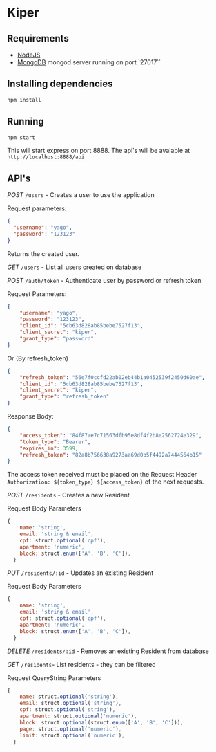 # Kiper


## Requirements
- [NodeJS](https://nodejs.org)
- [MongoDB](https://www.mongodb.com/) mongod server running on port `27017``

## Installing dependencies
```bash
npm install
``` 

## Running
```bash
npm start
```

This will start express on port 8888. The api's will be avaiable at `http://localhost:8888/api`

## API's

*POST* `/users` - Creates a user to use the application

Request parameters:
```json
{
  "username": "yago",
  "password": "123123"
}
```
Returns the created user.

*GET* `/users` - List all users created on database

*POST* `/auth/token` - Authenticate user by password or refresh token

Request Parameters:
```json
{
	"username": "yago",
	"password": "123123",
	"client_id": "5cb63d828ab85bebe7527f13",
	"client_secret": "kiper",
	"grant_type": "password"
}
```
Or (By refresh_token)
```json
{
	"refresh_token": "56e7f0ccfd22ab02eb44b1a0452539f2450d60ae",
	"client_id": "5cb63d828ab85bebe7527f13",
	"client_secret": "kiper",
	"grant_type": "refresh_token"
}
```
Response Body:
```json
{
    "access_token": "84f87ae7c71563dfb95e8df4f2b8e2562724e329",
    "token_type": "Bearer",
    "expires_in": 3599,
    "refresh_token": "82a8b756638a9273aa69d0b5f4492a7444564b15"
}
```

The access token received must be placed on the Request Header `Authorization: ${token_type} ${access_token}` of the next requests.

*POST* `/residents` - Creates a new Resident

Request Body Parameters
```javascript
{
    name: 'string',
    email: 'string & email',
    cpf: struct.optional('cpf'),
    apartment: 'numeric',
    block: struct.enum(['A', 'B', 'C']),
  }
```

*PUT* `/residents/:id` - Updates an existing Resident

Request Body Parameters
```javascript
{
    name: 'string',
    email: 'string & email',
    cpf: struct.optional('cpf'),
    apartment: 'numeric',
    block: struct.enum(['A', 'B', 'C']),
  }
```

*DELETE* `/residents/:id` - Removes an existing Resident from database

*GET* `/residents`- List residents - they can be filtered

Request QueryString Parameters
```javascript
{
    name: struct.optional('string'),
    email: struct.optional('string'),
    cpf: struct.optional('string'),
    apartment: struct.optional('numeric'),
    block: struct.optional(struct.enum(['A', 'B', 'C'])),
    page: struct.optional('numeric'),
    limit: struct.optional('numeric'),
  }
  ```
